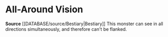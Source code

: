 ﻿---
id: '1'
name: All-Around Vision
rarity: Common
source: '[[DATABASE/source/Bestiary|Bestiary]]'
type: Creature Ability

---
# All-Around Vision

**Source** [[DATABASE/source/Bestiary|Bestiary]]
This monster can see in all directions simultaneously, and therefore can't be flanked.